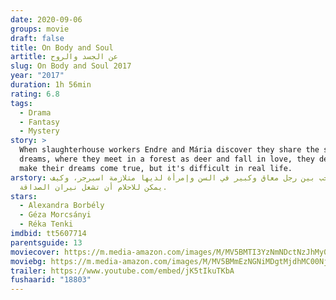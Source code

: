 ```yaml
---
date: 2020-09-06
groups: movie
draft: false
title: On Body and Soul
artitle: عن الجسد والروح
slug: On Body and Soul 2017
year: "2017"
duration: 1h 56min
rating: 6.8
tags:
  - Drama
  - Fantasy
  - Mystery
story: >
  When slaughterhouse workers Endre and Mária discover they share the same
  dreams, where they meet in a forest as deer and fall in love, they decide to
  make their dreams come true, but it's difficult in real life.
arstory: قصة حب بين رجل معاق وكبير في السن وإمرأة لديها متلازمة اسبرجر، وكيف
  يمكن للاحلام أن تشعل نيران الصداقة.
stars:
  - Alexandra Borbély
  - Géza Morcsányi
  - Réka Tenki
imdbid: tt5607714
parentsguide: 13
moviecover: https://m.media-amazon.com/images/M/MV5BMTI3YzNmNDctNzJhMy00ZmIyLWIzYzAtMzRhNjRhZTY5OTA0XkEyXkFqcGdeQXVyMjA2MjkwNzE@._V1_SY1000_CR0,0,666,1000_AL_.jpg
moviebg: https://m.media-amazon.com/images/M/MV5BMmEzNGNiMDgtMjdhMC00Njk4LTg3ZTktOTkyMDdjMjYxZGVlXkEyXkFqcGdeQXVyMjA2MjkwNzE@._V1_SX1777_CR0,0,1777,743_AL_.jpg
trailer: https://www.youtube.com/embed/jK5tIkuTKbA
fushaarid: "18803"
---
```

